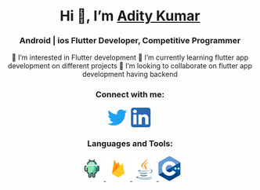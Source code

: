 <h1 align="center">Hi 👋,  I’m <a href="https://github.com/addiraw">Adity Kumar</a> </h1>
<h3 align="center">Android | ios Flutter Developer, Competitive Programmer</h3>

<!-- <p align="left"> <img src="https://komarev.com/ghpvc/?username=acash512&label=Profile%20views&color=0e75b6&style=flat" alt="acash512" /> </p> -->
 <div align="center">
<!-- - 👋 Hi, I’m <a href="https://github.com/addiraw">Adity Kumar</a>  -->
<!--  <ul style="list-style-type:square"> -->
  👀 I’m interested in Flutter development
    🌱 I’m currently learning flutter app development on different projects
  💞️ I’m looking to collaborate on flutter app development having backend



<!--  </ul> -->
 <h3>Connect with me:</h3>

<p>
<a href="https://twitter.com/Addiraw" target="_blank"><img align="center" src="pics/twitter_icon.png" alt="@" height="40" width="40" /></a>&nbsp;
<a href="https://www.linkedin.com/in/addiraw/" target="_blank"><img align="center" src="pics/linkedin_icon.png" alt="@" height="40" width="40" /></a>&nbsp;
<!-- <a href="#" target="_blank"><img align="center" src="pics/instagram_icon.png" alt="@" height="40" width="40" /></a> -->
</p>

<h3>Languages and Tools:</h3>

<p> 
<a href="https://developer.android.com" target="_blank"> <img src="pics/android_icon.png" alt="Android" width="50" height="50"/> </a> 
<a href="https://firebase.google.com" target="_blank"> <img src="pics/firebase_icon.png" alt="Firebase" width="50" height="50"/> </a> 
<a href="https://www.java.com" target="_blank"> <img src="pics/java_icon.png" alt="Java" width="50" height="50"/> </a> 
<a href="https://www.w3schools.com/cpp/" target="_blank"> <img src="pics/cplusplus_icon.png" alt="C++" width="45" height="50"/> </a> 
</p>
</div>
<!---
addiraws/addiraws is a ✨ special ✨ repository because its `README.md` (this file) appears on your GitHub profile.
You can click the Preview link to take a look at your changes.
--->
